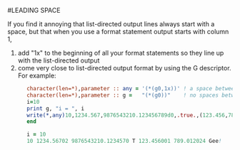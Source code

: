#LEADING SPACE

  If you find it annoying that list-directed output lines
  always start with a space, but that when you use a 
  format statement output starts with column 1,

  1. add "1x" to the beginning of all your format
     statements so they line up with the list-directed output
  1. come very close to list-directed output format
     by using the G descriptor. For example:
```fortran
      character(len=*),parameter :: any = '(*(g0,1x))' ! a space between entries
      character(len=*),parameter :: g =   "(*(g0))"    ! no spaces between items
      i=10
      print g, "i = ", i  
      write(*,any)10,1234.567,9876543210.123456789d0,.true.,(123.456,789.012),'Gee!'
      end

      i = 10
      10 1234.56702 9876543210.1234570 T 123.456001 789.012024 Gee!
```

